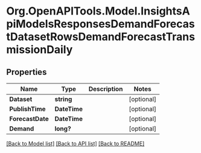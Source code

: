# Org.OpenAPITools.Model.InsightsApiModelsResponsesDemandForecastDatasetRowsDemandForecastTransmissionDaily

## Properties

Name | Type | Description | Notes
------------ | ------------- | ------------- | -------------
**Dataset** | **string** |  | [optional] 
**PublishTime** | **DateTime** |  | [optional] 
**ForecastDate** | **DateTime** |  | [optional] 
**Demand** | **long?** |  | [optional] 

[[Back to Model list]](../README.md#documentation-for-models) [[Back to API list]](../README.md#documentation-for-api-endpoints) [[Back to README]](../README.md)

